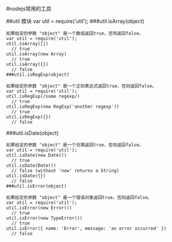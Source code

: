 #nodejs常用的工具

##util 模块
    var util = require('util');
    ###util.isArray(object)

    如果给定的参数 "object" 是一个数组返回true，否则返回false。
    var util = require('util');
    util.isArray([])
      // true
    util.isArray(new Array)
      // true
    util.isArray({})
      // false
    ###util.isRegExp(object)

    如果给定的参数 "object" 是一个正则表达式返回true，否则返回false。
    var util = require('util');
    util.isRegExp(/some regexp/)
      // true
    util.isRegExp(new RegExp('another regexp'))
      // true
    util.isRegExp({})
      // false
   ###util.isDate(object)

    如果给定的参数 "object" 是一个日期返回true，否则返回false。
    var util = require('util');
    util.isDate(new Date())
      // true
    util.isDate(Date())
      // false (without 'new' returns a String)
    util.isDate({})
      // false
    ###util.isError(object)

    如果给定的参数 "object" 是一个错误对象返回true，否则返回false。
    var util = require('util');
    util.isError(new Error())
      // true
    util.isError(new TypeError())
      // true
    util.isError({ name: 'Error', message: 'an error occurred' })
      // false
